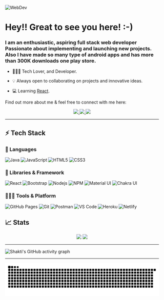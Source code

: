 
![WebDev](http://www.pramukhdigital.com/wp-content/uploads/2018/07/New-PNC-Animated-Banners.gif)
# Hey!! Great to see you here!  :-) 

### <div>I am an enthusiastic, aspiring full stack web developer Passionate about implementing and launching new projects. Also I have made so many type of android apps and has more than 300K downloads one play store.
</div> 


* 🧑🏻‍💻 Tech Lover, and Developer. 

* 💡 Always open to collaborating on projects and innovative ideas. 

* 💻 Learning [React](https://reactjs.org/). 


Find out more about me & feel free to connect with me here:

<p align="center">
	<a href="https://www.linkedin.com/in/deepak-vats-profile/" target="_blank">
		<img src="https://img.shields.io/badge/LinkedIn-0077B5?style=for-the-badge&logo=linkedin&logoColor=white" />
	</a>
        <a href="https://github.com/DeepakVats123">
		<img src="https://img.shields.io/badge/portfolio-1AA260?style=for-the-badge&logo=About.me&logoColor=white" />
	</a>
        <a href="mailto:deepakvats123123@gmail.com">
		<img src="https://img.shields.io/badge/Gmail-D14836?style=for-the-badge&logo=gmail&logoColor=white" />
	</a>
</p>

---

## ⚡ Tech Stack

### 🚀 Languages

![Java](https://img.shields.io/badge/Java-ED8B00?style=for-the-badge&logo=java&logoColor=white)
![JavaScript](https://img.shields.io/badge/JavaScript-323330?style=for-the-badge&logo=javascript&logoColor=F7DF1E)
![HTML5](https://img.shields.io/badge/HTML5-E34F26?style=for-the-badge&logo=html5&logoColor=white)
![CSS3](https://img.shields.io/badge/CSS3-1572B6?style=for-the-badge&logo=css3&logoColor=white)

### 🧩 Libraries & Framework

![React](https://img.shields.io/badge/React-20232A?style=for-the-badge&logo=react&logoColor=61DAFB)
![Bootstrap](https://img.shields.io/badge/Bootstrap-563D7C?style=for-the-badge&logo=bootstrap&logoColor=white)
![Nodejs](https://img.shields.io/badge/Node.js-339933?style=for-the-badge&logo=nodedotjs&logoColor=white)
![NPM](https://img.shields.io/badge/npm-CB3837?style=for-the-badge&logo=npm&logoColor=white)
![Material UI](https://img.shields.io/badge/Material--UI-0081CB?style=for-the-badge&logo=material-ui&logoColor=white)
![Chakra UI](https://img.shields.io/badge/Chakra--UI-00C7B7?style=for-the-badge&logo=chakra&logoColor=white)


### 🧑🏻‍💻 Tools & Platform

![GitHub Pages](https://img.shields.io/badge/GitHub_Pages-100000?style=for-the-badge&logo=github&logoColor=white)
![Git](https://img.shields.io/badge/Git-F05032?style=for-the-badge&logo=git&logoColor=white)
![Postman](https://img.shields.io/badge/Postman-FF6C37?style=for-the-badge&logo=Postman&logoColor=white)
![VS Code](https://img.shields.io/badge/Visual_Studio_Code-0078D4?style=for-the-badge&logo=visual%20studio%20code&logoColor=white)
![Heroku](https://img.shields.io/badge/Heroku-430098?style=for-the-badge&logo=heroku&logoColor=white)
![Netlify](https://img.shields.io/badge/Netlify-00C7B7?style=for-the-badge&logo=netlify&logoColor=white)

## 📈 Stats

<p align="center">
  <img width="48%" src="https://github-readme-stats.vercel.app/api?username=deepakvats123&show_icons=true&hide_border=true&theme=radical" />
  <img width="48%" src="https://github-readme-streak-stats.herokuapp.com/?user=deepakvats123&hide_border=true&theme=radical" />
</p>


<!-- ## 🔝 Most used languages -->

<!--!<p align="center">
  <img alt="languages" src="https://github-readme-stats.vercel.app/api/top-langs/?username=deepakvats123&layout=compact&hide_border=true&theme=radical" />
</p>-->

---



![Shakti's GitHub activity graph](https://activity-graph.herokuapp.com/graph?username=deepakvats123&hide_border=true&theme=redical)

---

<p align="center">
   <img src="https://github.com/Asmit2952/Asmit2952/blob/output/github-contribution-grid-snake.svg" alt="snake">
</p>
